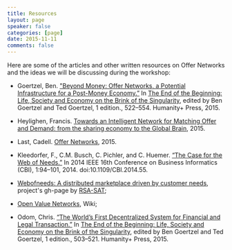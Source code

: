 ```yaml
---
title: Resources
layout: page
speaker: false
categories: [page]
date: 2015-11-11
comments: false
---
```


Here are some of the articles and other written resources on Offer Networks and the ideas we will be discussing during the workshop:

* Goertzel, Ben. ["Beyond Money: Offer Networks, a Potential Infrastructure for a Post-Money Economy.”]({{site.baseurl}}/files/offer_networks.pdf) In [The End of the Beginning: Life, Society and Economy on the Brink of the Singularity](http://goertzel.org/End_of_the_Beginning_July_2015.pdf), edited by Ben Goertzel and Ted Goertzel, 1 edition., 522–554. Humanity+ Press, 2015.

* Heylighen, Francis. <a href="http://pespmc1.vub.ac.be/Papers/GB-OfferNetwork.pdf">Towards an Intelligent Network for Matching Offer and Demand: from the sharing economy to the Global Brain</a>, 2015. 

* Last, Cadell. <a href="https://cadelllast.files.wordpress.com/2012/12/offer-networks.pdf">Offer Networks</a>, 2015.

* Kleedorfer, F., C.M. Busch, C. Pichler, and C. Huemer. [“The Case for the Web of Needs.”](http://sat.researchstudio.at/sites/sat.researchstudio.at/files/won_cbi-2014_the_case_for_the_web_of_needs.pdf) In 2014 IEEE 16th Conference on Business Informatics (CBI), 1:94–101, 2014. doi:10.1109/CBI.2014.55.

* [Webofneeds: A distributed marketplace driven by customer needs](http://researchstudio-sat.github.io/webofneeds/), project's gh-page by [RSA-SAT](http://sat.researchstudio.at/en);

* [Open Value Networks](http://valuenetwork.referata.com/wiki/Main_Page), Wiki;

* Odom, Chris. [“The World’s First Decentralized System for Financial and Legal Transaction.”]({{site.baseurl}}/files/decentralized_transactions.pdf) In [The End of the Beginning: Life, Society and Economy on the Brink of the Singularity](http://goertzel.org/End_of_the_Beginning_July_2015.pdf), edited by Ben Goertzel and Ted Goertzel, 1 edition., 503–521. Humanity+ Press, 2015.


